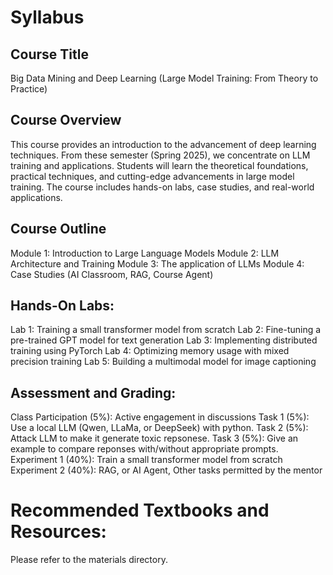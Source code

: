 # Syllabus

## Course Title
Big Data Mining and Deep Learning (Large Model Training: From Theory to Practice)

## Course Overview

This course provides an introduction to the advancement of deep learning techniques. From these semester (Spring 2025), we concentrate on LLM training and applications. Students will learn the theoretical foundations, practical techniques, and cutting-edge advancements in large model training. The course includes hands-on labs, case studies, and real-world applications.

## Course Outline

Module 1: Introduction to Large Language Models
Module 2: LLM Architecture and Training
Module 3: The application of LLMs
Module 4: Case Studies (AI Classroom, RAG, Course Agent)

## Hands-On Labs:

Lab 1: Training a small transformer model from scratch
Lab 2: Fine-tuning a pre-trained GPT model for text generation
Lab 3: Implementing distributed training using PyTorch
Lab 4: Optimizing memory usage with mixed precision training
Lab 5: Building a multimodal model for image captioning

## Assessment and Grading:

Class Participation (5%): Active engagement in discussions
Task 1 (5%): Use a local LLM (Qwen, LLaMa, or DeepSeek) with python. 
Task 2 (5%): Attack LLM to make it generate toxic repsonese. 
Task 3 (5%): Give an example to compare reponses with/without appropriate prompts.
Experiment 1 (40%): Train a small transformer model from scratch
Experiment 2 (40%): RAG, or AI Agent, Other tasks permitted by the mentor

# Recommended Textbooks and Resources:
Please refer to the materials directory. 

